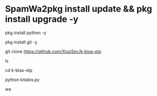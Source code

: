 # SpamWa2pkg install update && pkg install upgrade -y

pkg install python -y

pkg install git -y

git clone https://github.com/XiuzSec/k-bisa-otp

ls

cd k-bisa-otp

python kitabis.py

wa
